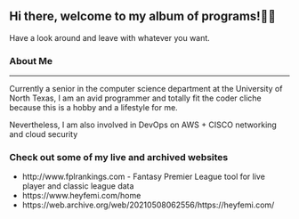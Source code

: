 

**<h2>Hi there, welcome to my album of programs!👋🏿</h2>**
<p>Have a look around and leave with whatever you want.</p>
  

<h3>About Me </h3>
<hr>
<p>Currently a senior in the computer science department at the University of North Texas, I am an avid programmer and totally fit the coder cliche because this is a hobby and a lifestyle for me.</p>
<p>Nevertheless, I am also involved in DevOps on AWS + CISCO networking and cloud security<p>
  
<h3> Check out some of my live and archived websites </h3>
<ul>
  <li>
    http://www.fplrankings.com - Fantasy Premier League tool for live player and classic league data
  </li>
  <li>
    https://www.heyfemi.com/home
  </li>
  
  <li>
    https://web.archive.org/web/20210508062556/https://heyfemi.com/
  </li>


